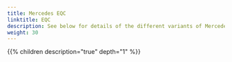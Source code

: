```yaml
---
title: Mercedes EQC
linktitle: EQC
description: See below for details of the different variants of Mercedes EQC
weight: 30
---
```

{{% children description="true" depth="1" %}}
